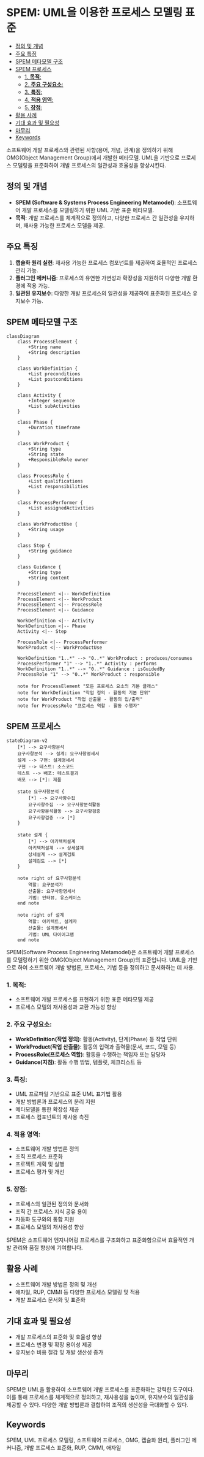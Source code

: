 # SPEM: UML을 이용한 프로세스 모델링 표준

<!-- mtoc-start -->

- [정의 및 개념](#정의-및-개념)
- [주요 특징](#주요-특징)
- [SPEM 메타모델 구조](#spem-메타모델-구조)
- [SPEM 프로세스](#spem-프로세스)
  - [1. **목적**:](#1-목적)
  - [2. **주요 구성요소**:](#2-주요-구성요소)
  - [3. **특징**:](#3-특징)
  - [4. **적용 영역**:](#4-적용-영역)
  - [5. **장점**:](#5-장점)
- [활용 사례](#활용-사례)
- [기대 효과 및 필요성](#기대-효과-및-필요성)
- [마무리](#마무리)
- [Keywords](#keywords)

<!-- mtoc-end -->

소프트웨어 개발 프로세스와 관련된 사항(용어, 개념, 관계)을 정의하기 위해 OMG(Object Management Group)에서 개발한 메타모델. UML을 기반으로 프로세스 모델링을 표준화하여 개발 프로세스의 일관성과 효율성을 향상시킨다.

## 정의 및 개념

- **SPEM (Software & Systems Process Engineering Metamodel)**: 소프트웨어 개발 프로세스를 모델링하기 위한 UML 기반 표준 메타모델.
- **목적**: 개발 프로세스를 체계적으로 정의하고, 다양한 프로세스 간 일관성을 유지하며, 재사용 가능한 프로세스 모델을 제공.

## 주요 특징

1. **캡슐화 원리 실현**: 재사용 가능한 프로세스 컴포넌트를 제공하여 효율적인 프로세스 관리 가능.
2. **플러그인 메커니즘**: 프로세스의 유연한 가변성과 확장성을 지원하여 다양한 개발 환경에 적용 가능.
3. **일관된 유지보수**: 다양한 개발 프로세스의 일관성을 제공하여 표준화된 프로세스 유지보수 가능.

## SPEM 메타모델 구조

```mermaid
classDiagram
    class ProcessElement {
        +String name
        +String description
    }

    class WorkDefinition {
        +List preconditions
        +List postconditions
    }

    class Activity {
        +Integer sequence
        +List subActivities
    }

    class Phase {
        +Duration timeframe
    }

    class WorkProduct {
        +String type
        +String state
        +ResponsibleRole owner
    }

    class ProcessRole {
        +List qualifications
        +List responsibilities
    }

    class ProcessPerformer {
        +List assignedActivities
    }

    class WorkProductUse {
        +String usage
    }

    class Step {
        +String guidance
    }

    class Guidance {
        +String type
        +String content
    }

    ProcessElement <|-- WorkDefinition
    ProcessElement <|-- WorkProduct
    ProcessElement <|-- ProcessRole
    ProcessElement <|-- Guidance

    WorkDefinition <|-- Activity
    WorkDefinition <|-- Phase
    Activity <|-- Step

    ProcessRole <|-- ProcessPerformer
    WorkProduct <|-- WorkProductUse

    WorkDefinition "1..*" --> "0..*" WorkProduct : produces/consumes
    ProcessPerformer "1" --> "1..*" Activity : performs
    WorkDefinition "1..*" --> "0..*" Guidance : isGuidedBy
    ProcessRole "1" --> "0..*" WorkProduct : responsible

    note for ProcessElement "모든 프로세스 요소의 기본 클래스"
    note for WorkDefinition "작업 정의 - 활동의 기본 단위"
    note for WorkProduct "작업 산출물 - 활동의 입/출력"
    note for ProcessRole "프로세스 역할 - 활동 수행자"
```

## SPEM 프로세스

```mermaid
stateDiagram-v2
    [*] --> 요구사항분석
    요구사항분석 --> 설계: 요구사항명세서
    설계 --> 구현: 설계명세서
    구현 --> 테스트: 소스코드
    테스트 --> 배포: 테스트결과
    배포 --> [*]: 제품

    state 요구사항분석 {
        [*] --> 요구사항수집
        요구사항수집 --> 요구사항분석활동
        요구사항분석활동 --> 요구사항검증
        요구사항검증 --> [*]
    }

    state 설계 {
        [*] --> 아키텍처설계
        아키텍처설계 --> 상세설계
        상세설계 --> 설계검토
        설계검토 --> [*]
    }

    note right of 요구사항분석
        역할: 요구분석가
        산출물: 요구사항명세서
        기법: 인터뷰, 유스케이스
    end note

    note right of 설계
        역할: 아키텍트, 설계자
        산출물: 설계명세서
        기법: UML 다이어그램
    end note
```

SPEM(Software Process Engineering Metamodel)은 소프트웨어 개발 프로세스를 모델링하기 위한 OMG(Object Management Group)의 표준입니다. UML을 기반으로 하여 소프트웨어 개발 방법론, 프로세스, 기법 등을 정의하고 문서화하는 데 사용.

### 1. **목적**:

- 소프트웨어 개발 프로세스를 표현하기 위한 표준 메타모델 제공
- 프로세스 모델의 재사용성과 교환 가능성 향상

### 2. **주요 구성요소**:

- **WorkDefinition(작업 정의)**: 활동(Activity), 단계(Phase) 등 작업 단위
- **WorkProduct(작업 산출물)**: 활동의 입력과 출력물(문서, 코드, 모델 등)
- **ProcessRole(프로세스 역할)**: 활동을 수행하는 책임자 또는 담당자
- **Guidance(지침)**: 활동 수행 방법, 템플릿, 체크리스트 등

### 3. **특징**:

- UML 프로파일 기반으로 표준 UML 표기법 활용
- 개발 방법론과 프로세스의 분리 지원
- 메타모델을 통한 확장성 제공
- 프로세스 컴포넌트의 재사용 촉진

### 4. **적용 영역**:

- 소프트웨어 개발 방법론 정의
- 조직 프로세스 표준화
- 프로젝트 계획 및 실행
- 프로세스 평가 및 개선

### 5. **장점**:

- 프로세스의 일관된 정의와 문서화
- 조직 간 프로세스 지식 공유 용이
- 자동화 도구와의 통합 지원
- 프로세스 모델의 재사용성 향상

SPEM은 소프트웨어 엔지니어링 프로세스를 구조화하고 표준화함으로써 효율적인 개발 관리와 품질 향상에 기여합니다.

## 활용 사례

- 소프트웨어 개발 방법론 정의 및 개선
- 애자일, RUP, CMMI 등 다양한 프로세스 모델링 및 적용
- 개발 프로세스 문서화 및 표준화

## 기대 효과 및 필요성

- 개발 프로세스의 표준화 및 효율성 향상
- 프로세스 변경 및 확장 용이성 제공
- 유지보수 비용 절감 및 개발 생산성 증가

## 마무리

SPEM은 UML을 활용하여 소프트웨어 개발 프로세스를 표준화하는 강력한 도구이다. 이를 통해 프로세스를 체계적으로 정의하고, 재사용성을 높이며, 유지보수의 일관성을 제공할 수 있다. 다양한 개발 방법론과 결합하여 조직의 생산성을 극대화할 수 있다.

## Keywords

SPEM, UML 프로세스 모델링, 소프트웨어 프로세스, OMG, 캡슐화 원리, 플러그인 메커니즘, 개발 프로세스 표준화, RUP, CMMI, 애자일
